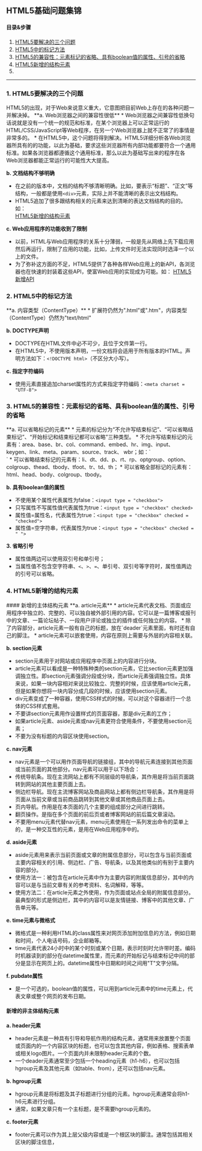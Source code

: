 ## HTML5基础问题集锦  
#### 目录&步骤  
1. [HTML5要解决的三个问题](#1)  
2. [HTML5中的标记方法](#2)  
3. [HTML5的兼容性：元素标记的省略、具有boolean值的属性、引号的省略](#3)  
4. [HTML5新增的结构元素](#4)
5. [](#5)

---
<p id = "1"><H3>1. HTML5要解决的三个问题</H3></p>  
HTML5的出现，对于Web来说意义重大，它意图把目前Web上存在的各种问题一并解决掉。  
**a. Web浏览器之间的兼容性很低**
* Web浏览器之间兼容性低换句话说就是没有一个统一的规范和标准，在某个浏览器上可以正常运行的HTML/CSS/JavaScript等Web程序，在另一个Web浏览器上就不正常了的事情是非常多的。    
* 在HTML5中，这个问题将得到解决。HTML5详细分析各Web浏览器所具有的的功能，以此为基础，要求这些浏览器所有内部功能都要符合一个通用标准。如果各浏览器都遵循这个通用标准，那么以此为基础写出来的程序在各Web浏览器都能正常运行的可能性大大提高。 

**b. 文档结构不够明确**      
* 在之前的版本中，文档的结构不够清晰明确。比如，要表示“标题”、“正文”等结构，一般都是使用`<div>`元素，实际上并不能清晰的表示出文档结构。  
* HTML5追加了很多跟结构相关的元素来达到清晰的表达文档结构的目的。如：  
[HTML5新增的结构元素](#4)  

**c. Web应用程序的功能收到了限制**    
* 以前，HTML与Web应用程序的关系十分薄弱，一般是先从网络上先下载应用然后再运行，限制了应用的功能，比如，上传文件时无法实现同时选泽一个以上的文件。  
* 为了弥补这方面的不足，HTML5提供了各种各样Web应用上的新API，各浏览器也在快速的封装着这些API，使富Web应用的实现成为可能。如：
[HTML5新增API](#)  

<p id = "2"><H3>2. HTML5中的标记方法</H3></p>  
**a. 内容类型（ContentType）**  
* 扩展符仍然为".html"或".htm"，内容类型（ContentType）仍然为"text/html"  
  
**b. DOCTYPE声明**  
* DOCTYPE在HTML文件中必不可少，且位于文件第一行。  
* 在HTML5中，不使用版本声明，一份文档将会适用于所有版本的HTML。声明方法如下：`<!DOCTYPE html>`（不区分大小写）。  

**c. 指定字符编码**  
* 使用<meta>元素直接追加charset属性的方式来指定字符编码：`<meta charset = "UTF-8">`  

<p id = "3"><H3>3. HTML5的兼容性：元素标记的省略、具有boolean值的属性、引号的省略</H3></p>  
**a. 可以省略标记的元素**  
* 元素的标记分为“不允许写结束标记”、“可以省略结束标记”、“开始标记和结束标记都可以省略”三种类型。  
* 不允许写结束标记的元素有：area、base、br、col、command、embed、hr、img、input、keygen、link、meta、param、source、track、
wbr；如：`<br/>`  
* 可以省略结束标记的元素有：li、dt、dd、p、rt、rp、optgroup、option、colgroup、thead、tbody、tfoot、tr、td、th；
* 可以省略全部标记的元素有：html、head、body、colgroup、tbody。  

**b. 具有boolean值的属性**  
* 不使用某个属性代表属性为false：`<input type = "checkbox">`  
* 只写属性不写属性值代表属性为true：`<input type = "checkbox" checked>`  
* 属性值=属性名，代表属性为true：`<input type = "checkbox" checked = "checked">`  
* 属性值=空字符串，代表属性为true：`<input type = "checkbox" checked = " ">`  

**3. 省略引号**  
* 属性值两边可以使用双引号和单引号；  
* 当属性值不包含空字符串、`<`、`>`、`=`、单引号、双引号等字符时，属性值两边的引号可以省略。  

<p id = "4"><H3>4. HTML5新增的结构元素</H3></p>  
#### 新增的主体结构元素  
**a. article元素**  
* article元素代表文档、页面或应用程序中独立的、完整的、可以独自被外部引用的内容。它可以是一篇博客或报刊中的文章、一篇论坛帖子、一段用户评论或独立的插件或任何独立的内容。  
* 除了内容部分，article元素一般有自己的标题，放在`deader`元素里面，有时还有自己的脚注。  
* article元素可以嵌套使用，内容在原则上需要与外层的内容相关联。  

**b. section元素**  
* section元素用于对网站或应用程序中页面上的内容进行分块。  
* article元素可以看成是一种特殊种类的section元素，它比section元素更加强调独立性。即section元素强调分段或分块，而article元素强调独立性。具体来说，如果一块内容相对来说比较独立、完整的时候，应该使用article元素，但是如果你想将一块内容分成几段的时候，应该使用section元素。  
* div元素变成了一种容器，使用CSS样式的时候，可以对这个容器进行一个总体的CSS样式套用。  
* 不要讲section元素用作设置样式的页面容器，那是div元素的工作；  
* 如果article元素、aside元素或nav元素更符合使用条件，不要使用section元素；  
* 不要为没有标题的内容区块使用section。  

**c. nav元素**  
* nav元素是一个可以用作页面导航的链接组，其中的导航元素连接到其他页面或当前页面的其他部分。nav元素可以用于以下场合：  
* 传统导航条。现在主流网站上都有不同层级的导航条，其作用是将当前页面跳转到网站的其他主要页面上去。  
* 侧边栏导航。现在主流博客网站及商品网站上都有侧边栏导航条，其作用是将页面从当前文章或当前商品跳转到其他文章或其他商品页面上去。  
* 页内导航。作用是在本页面的几个主要的组成部分之间进行跳转。  
* 翻页操作。是指在多个页面的前后页或者博客网站的前后篇文章滚动。  
* 不要用menu元素代替nav元素，menu元素使用在一系列发出命令的菜单上的，是一种交互性的元素，是用在Web应用程序中的。  

**d. aside元素**  
* aside元素用来表示当前页面或文章的附属信息部分，可以包含与当前页面或主要内容相关的引用、侧边栏、广告、导航条，以及其他类似的有别于主要内容的部分。  
* 使用方法一：被包含在article元素中作为主要内容的附属信息部分，其中的内容可以是与当前文章有关的参考资料、名词解释，等等。  
* 使用方法二：在article元素之外使用，作为页面或站点全局的附属信息部分。最典型的形式是侧边栏，其中的内容可以是友情链接、博客中的其他文章、广告单元等。  

**e. time元素与微格式**  
* 微格式是一种利用HTML的class属性来对网页添加附加信息的方法，例如日期和时间，个人电话号码，企业邮箱等。  
* time元素代表24小时中的某个时刻或某个日期，表示时刻时允许带时差。编码时机器读到的部分在datetime属性里，而元素的开始标记与结束标记中间的部分是显示在网页上的。datetime属性中日期和时间之间用"T"文字分隔。  

**f. pubdate属性**  
* 是一个可选的，boolean值的属性，可以用到article元素中的time元素上，代表文章或整个网页的发布日期。  

#### 新增的非主体结构元素  
**a. header元素**  
* header元素是一种具有引导和导航作用的结构元素，通常用来放置整个页面或页面内的一个内容区块的标题，也可以包含其他内容，例如表格、搜索表单或相关logo图片。一个页面内并未限制header元素的个数。  
* 一个deader元素通常至少包括一个heading元素（h1-h6），也可以包括hgroup元素及其他元素（如table、from），还可以包括nav元素。  

**b. hgroup元素**  
* hgroup元素是将标题及其子标题进行分组的元素。hgroup元素通常会将h1-h6元素进行分组。  
* 通常，如果文章只有一个主标题，是不需要hgroup元素的。  

**c. footer元素**  
* footer元素可以作为其上层父级内容或是一个根区块的脚注。通常包括其相关区块的脚注信息，
